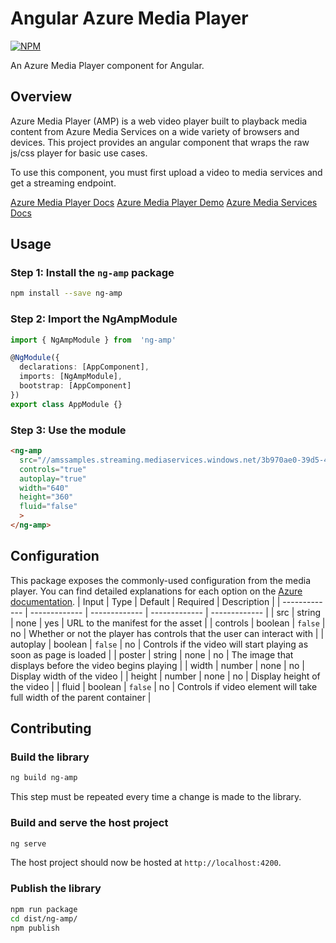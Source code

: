 # Angular Azure Media Player
[![NPM](https://img.shields.io/npm/v/ng-amp.svg)](https://www.npmjs.com/package/ng-amp)

An Azure Media Player component for Angular.

## Overview
 Azure Media Player (AMP) is a web video player built to playback media content from Azure Media Services on a wide variety of browsers and devices. This project provides an angular component that wraps the raw js/css player for basic use cases. 

To use this component, you must first upload a video to media services and get a streaming endpoint.

[Azure Media Player Docs](http://amp.azure.net/libs/amp/latest/docs/index.html)
[Azure Media Player Demo](https://ampdemo.azureedge.net/)
[Azure Media Services Docs](https://docs.microsoft.com/en-us/azure/media-services/)

## Usage
### Step 1: Install the `ng-amp` package
```bash
npm install --save ng-amp
```
### Step 2: Import the NgAmpModule
```ts
import { NgAmpModule } from  'ng-amp'

@NgModule({
  declarations: [AppComponent],
  imports: [NgAmpModule],
  bootstrap: [AppComponent]
})
export class AppModule {}
```
### Step 3: Use the module
```html
<ng-amp
  src="//amssamples.streaming.mediaservices.windows.net/3b970ae0-39d5-44bd-b3a3-3136143d6435/AzureMediaServicesPromo.ism/manifest"
  controls="true"
  autoplay="true"
  width="640"
  height="360"
  fluid="false"
  >
</ng-amp>
```

## Configuration
This package exposes the commonly-used configuration from the media player. You can find detailed explanations for each option on the [Azure documentation](https://amp.azure.net/libs/amp/latest/docs/index.html#options).
| Input  | Type | Default | Required | Description |
| ------------- | ------------- | ------------- | ------------- | ------------- |
| src | string  | none | yes | URL to the manifest for the asset |
| controls | boolean  | `false` | no | Whether or not the player has controls that the user can interact with |
| autoplay | boolean  | `false` | no | Controls if the video will start playing as soon as page is loaded |
| poster | string  | none | no | The image that displays before the video begins playing |
| width | number | none | no | Display width of the video |
| height | number | none | no | Display height of the video |
| fluid | boolean | `false` | no | Controls if video element will take full width of the parent container |

## Contributing
### Build the library
```bash
ng build ng-amp
```
This step must be repeated every time a change is made to the library.
### Build and serve the host project
```bash
ng serve
```
The host project should now be hosted at `http://localhost:4200`.
### Publish the library
```bash
npm run package
cd dist/ng-amp/
npm publish
```
